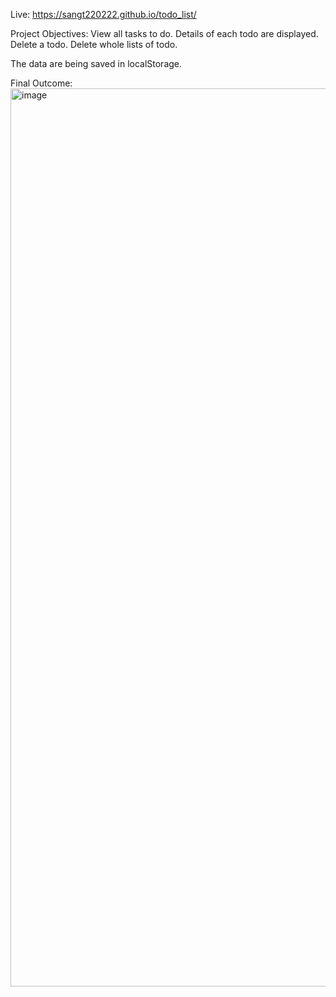 Live: https://sangt220222.github.io/todo_list/

Project Objectives:
  View all tasks to do.
  Details of each todo are displayed.
  Delete a todo.
  Delete whole lists of todo.

The data are being saved in localStorage.

Final Outcome:
<img width="1437" alt="image" src="https://github.com/sangT220222/todo_list/assets/100322380/adb18d04-e7e8-4ebd-aa8f-24c4d5f591a6">
